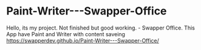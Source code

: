 # Paint-Writer---Swapper-Office
Hello, its my project. Not finished but good working. - Swapper Office. This App have Paint and Writer with content saveing
https://swapperdev.github.io/Paint-Writer---Swapper-Office/
